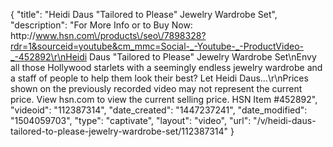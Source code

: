 {
    "title": "Heidi Daus \"Tailored to Please\" Jewelry Wardrobe Set",
    "description": "For More Info or to Buy Now: http:\/\/www.hsn.com\/products\/seo\/7898328?rdr=1&sourceid=youtube&cm_mmc=Social-_-Youtube-_-ProductVideo-_-452892\r\nHeidi Daus \"Tailored to Please\" Jewelry Wardrobe Set\nEnvy all those Hollywood starlets with a seemingly endless jewelry wardrobe and a staff of people to help them look their best? Let Heidi Daus...\r\nPrices shown on the previously recorded video may not represent the current price.  View hsn.com to view the current selling price. HSN Item #452892",
    "videoid": "112387314",
    "date_created": "1447237241",
    "date_modified": "1504059703",
    "type": "captivate",
    "layout": "video",
    "url": "\/v\/heidi-daus-tailored-to-please-jewelry-wardrobe-set\/112387314"
}